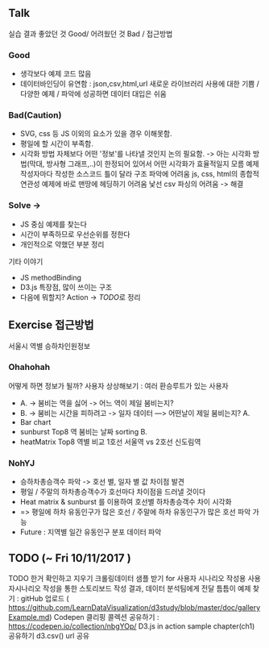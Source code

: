 
## Talk

실습 결과 좋았던 것 Good/ 어려웠던 것 Bad / 접근방법
### Good 
- 생각보다 예제 코드 많음
- 데이터바인딩이 유연함 : json,csv,html,url
새로운 라이브러리 사용에 대한 기쁨 / 다양한 예제 / 파악에 성공하면 데이터 대입은 쉬움
### Bad(Caution)
- SVG, css 등 JS 이외의 요소가 있을 경우 이해못함. 
- 평일에 할 시간이 부족함.  
- 시각화 방법 자체보다 어떤 '정보'를 나타낼 것인지 논의 필요함. 
-> 아는 시각화 방법(막대, 방사형 그래프,..)이 한정되어 있어서 어떤 시각화가 효율적일지 모름
예제 작성자마다 작성한 소스코드 틀이 달라 구조 파악에 어려움
 js, css, html의 종합적 연관성
예제에 바로 맨땅에 헤딩하기 어려움 
낯선 csv 파싱의 어려움 -> 해결

### Solve -> 
- JS 중심 예제를 찾는다
- 시간이 부족하므로 우선순위를 정한다
- 개인적으로 약했던 부분 정리

기타 이야기
- JS methodBinding
- D3.js 특장점, 많이 쓰이는 구조
- 다음에 뭐할지? Action -> *TODO*로 정리

## Exercise 접근방법  
서울시 역별 승하차인원정보 
### Ohahohah 
어떻게 하면 정보가 될까? 
사용자 상상해보기 : 여러 환승루트가 있는 사용자 
* A. -> 붐비는 역을 싫어 -> 어느 역이 제일 붐비는지? 
* B. -> 붐비는 시간을 피하려고 -> 일자 데이터 —> 어떤날이 제일 붐비는지? 
A. 
* Bar chart
* sunburst Top8 역 붐비는 날짜 sorting
B. 
* heatMatrix Top8 
역별 비교 
1호선 서울역 vs 2호선 신도림역

### NohYJ
* 승하차총승객수 파악 -> 호선 별, 일자 별 값 차이점 발견
* 평일 / 주말의 하차총승객수가 호선마다 차이점을 드러낼 것이다
* Heat matrix & sunburst 를 이용하여 호선별 하차총승객수 차이 시각화
* => 평일에 하차 유동인구가 많은 호선  / 주말에 하차 유동인구가 많은 호선 파악 가능
* Future : 지역별 일간 유동인구 분포 데이터 파악

## TODO (~ Fri 10/11/2017 )
TODO 한거 확인하고 지우기
크롤링데이터 샘플 받기 for  사용자 시나리오 작성용 
사용자시나리오 작성을 통한 스토리보드 작성 결과,  데이터 분석팀에게 전달
틈틈이 예제 찾기 :  gitHub 업로드 (
https://github.com/LearnDataVisualization/d3study/blob/master/doc/galleryExample.md)
Codepen 클리핑 콜렉션 공유하기 : https://codepen.io/collection/nbgYOp/
D3.js in action sample chapter(ch1) 공유하기
d3.csv() url 공유

